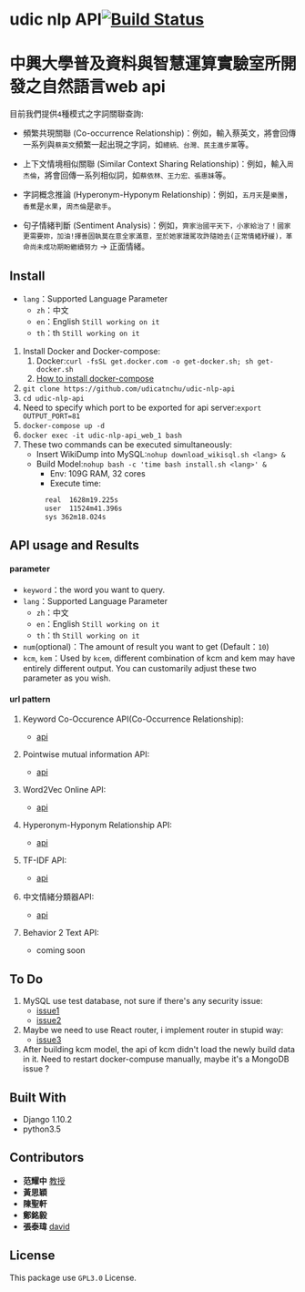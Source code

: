 # udic nlp API[![Build Status](https://travis-ci.org/UDICatNCHU/PTT_KCM_API.svg?branch=master)](https://travis-ci.org/UDICatNCHU/PTT_KCM_API)

# 中興大學普及資料與智慧運算實驗室所開發之自然語言web api
目前我們提供`4`種模式之字詞關聯查詢:

* 頻繁共現關聯 (Co-occurrence Relationship)：例如，輸入蔡英文，將會回傳一系列與`蔡英文`頻繁一起出現之字詞，如`總統、台灣、民主進步黨`等。
  

* 上下文情境相似關聯 (Similar Context Sharing Relationship)：例如，輸入`周杰倫`，將會回傳一系列相似詞，如`蔡依林、王力宏、張惠妹`等。

* 字詞概念推論 (Hyperonym-Hyponym Relationship)：例如，`五月天`是`樂團`，`香蕉`是`水果`，`周杰倫`是`歌手`。

* 句子情緒判斷 (Sentiment Analysis)：例如，`齊家治國平天下，小家給治了！國家更需要妳，加油!擇善固執莫在意全家滿意，至於她家謾駡攻許隨她去(正常情緒紓緩)，革命尚未成功期盼繼續努力` -> 正面情緒。

## Install

* `lang`：Supported Language Parameter
  * `zh`：中文
  * `en`：English `Still working on it`
  * `th`：th `Still working on it`

1. Install Docker and Docker-compose:
	1. Docker:`curl -fsSL get.docker.com -o get-docker.sh; sh get-docker.sh`
	2. [How to install docker-compose](https://docs.docker.com/compose/install/#install-compose)
2. `git clone https://github.com/udicatnchu/udic-nlp-api`
3. `cd udic-nlp-api`
4. Need to specify which port to be exported for api server:`export OUTPUT_PORT=81`
5. `docker-compose up -d`
6. `docker exec -it udic-nlp-api_web_1 bash`
7. These two commands can be executed simultaneously:
    * Insert WikiDump into MySQL:`nohup download_wikisql.sh <lang> &`
    * Build Model:`nohup bash -c 'time bash install.sh <lang>' &`
        * Env: 109G RAM, 32 cores
        * Execute time:
        ```bash
          real  1628m19.225s
          user  11524m41.396s
          sys 362m18.024s
        ```


## API usage and Results

#### parameter

* `keyword`：the word you want to query.
* `lang`：Supported Language Parameter
  * `zh`：中文
  * `en`：English `Still working on it`
  * `th`：th `Still working on it`
* `num`(optional)：The amount of result you want to get (Default：`10`)
* `kcm`, `kem`：Used by `kcem`, different combination of kcm and kem may have entirely different output. You can customarily adjust these two parameter as you wish.

#### url pattern

1. Keyword Co-Occurence API(Co-Occurrence Relationship):
    * [api](https://github.com/UDICatNCHU/new_kcm#api)

2. Pointwise mutual information API:
    * [api](https://github.com/udicatnchu/pmi-of-kcm#api)

3. Word2Vec Online API:
    * [api](https://github.com/UDICatNCHU/kem/#api)

4. Hyperonym-Hyponym Relationship API:
    * [api](https://github.com/UDICatNCHU/kcem/#api)

5. TF-IDF API:
    * [api](https://github.com/udicatnchu/tf-idf#api)

6. 中文情緒分類器API:
    * [api](https://github.com/UDICatNCHU/swingerapp#api)

7. Behavior 2 Text API:
    * coming soon

## To Do

1. MySQL use test database, not sure if there's any security issue:
    * [issue1](https://github.com/UDICatNCHU/udic-nlp-API/blob/master/docker-compose.yml#L14)
    * [issue2](https://github.com/UDICatNCHU/udic-nlp-API/blob/master/udic_nlp_API/settings.py#L91)
2. Maybe we need to use React router, i implement router in stupid way:
    * [issue3](https://github.com/UDICatNCHU/udic-nlp-API/blob/master/udic_nlp_API/settings.py#L152)
3. After building kcm model, the api of kcm didn't load the newly build data in it. Need to restart docker-compuse manually, maybe it's a MongoDB issue ?

## Built With

* Django 1.10.2
* python3.5

## Contributors

* **范耀中** [教授](http://web.nchu.edu.tw/~yfan/)
* **黃思穎**
* **陳聖軒**
* **鄭銘毅**
* **張泰瑋** [david](https://github.com/david30907d)

## License

This package use `GPL3.0` License.